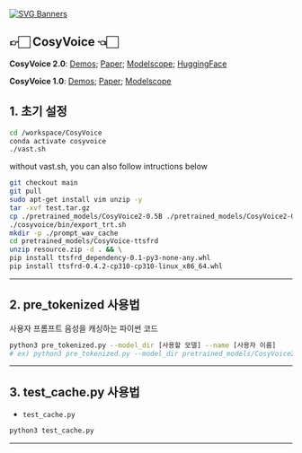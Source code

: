[![SVG Banners](https://svg-banners.vercel.app/api?type=origin&text1=CosyVoice🤠&text2=Text-to-Speech%20💖%20Large%20Language%20Model&width=800&height=210)](https://github.com/Akshay090/svg-banners)

## 👉🏻 CosyVoice 👈🏻
**CosyVoice 2.0**: [Demos](https://funaudiollm.github.io/cosyvoice2/); [Paper](https://arxiv.org/abs/2412.10117); [Modelscope](https://www.modelscope.cn/studios/iic/CosyVoice2-0.5B); [HuggingFace](https://huggingface.co/spaces/FunAudioLLM/CosyVoice2-0.5B)

**CosyVoice 1.0**: [Demos](https://fun-audio-llm.github.io); [Paper](https://funaudiollm.github.io/pdf/CosyVoice_v1.pdf); [Modelscope](https://www.modelscope.cn/studios/iic/CosyVoice-300M)

## 1. 초기 설정

```bash
cd /workspace/CosyVoice
conda activate cosyvoice
./vast.sh
```
without vast.sh, you can also follow intructions below
```bash
git checkout main
git pull
sudo apt-get install vim unzip -y
tar -xvf test.tar.gz
cp ./pretrained_models/CosyVoice2-0.5B ./pretrained_models/CosyVoice2-0.5B-trt -r
./cosyvoice/bin/export_trt.sh
mkdir -p ./prompt_wav_cache
cd pretrained_models/CosyVoice-ttsfrd
unzip resource.zip -d . && \
pip install ttsfrd_dependency-0.1-py3-none-any.whl
pip install ttsfrd-0.4.2-cp310-cp310-linux_x86_64.whl
```
---

## 2. pre_tokenized 사용법

사용자 프롬프트 음성을 캐싱하는 파이썬 코드


```bash
python3 pre_tokenized.py --model_dir [사용할 모델] --name [사용자 이름]
# ex) python3 pre_tokenized.py --model_dir pretrained_models/CosyVoice2-0.5B-trt --name woon
```


---

## 3. test_cache.py 사용법

- `test_cache.py` 

```bash
python3 test_cache.py
```

---

